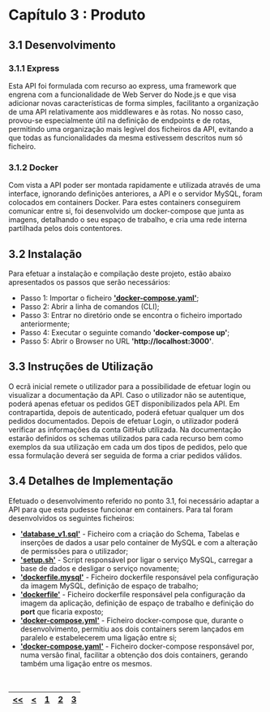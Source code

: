 # Capítulo 3 : Produto

## 3.1 Desenvolvimento

### 3.1.1 Express

Esta API foi formulada com recurso ao express, uma framework que engrena com a funcionalidade de Web Server do Node.js e que visa adicionar novas características de forma simples, facilitanto a organização de uma API relativamente aos middlewares e às rotas. No nosso caso, provou-se especialmente útil na definição de endpoints e de rotas, permitindo uma organização mais legível dos ficheiros da API, evitando a que todas as funcionalidades da mesma estivessem descritos num só ficheiro.

### 3.1.2 Docker

Com vista a API poder ser montada rapidamente e utilizada através de uma interface, ignorando definições anteriores, a API e o servidor MySQL, foram colocados em containers Docker. Para estes containers conseguirem comunicar entre si, foi desenvolvido um docker-compose que junta as imagens, detalhando o seu espaço de trabalho, e cria uma rede interna partilhada pelos dois contentores.

## 3.2 Instalação

Para efetuar a instalação e compilação deste projeto, estão abaixo apresentados os passos que serão necessários:

* Passo 1: Importar o ficheiro **['docker-compose.yaml'](../docker-compose.yaml)**;
* Passo 2: Abrir a linha de comandos (CLI);
* Passo 3: Entrar no diretório onde se encontra o ficheiro importado anteriormente;
* Passo 4: Executar o seguinte comando **'docker-compose up'**;
* Passo 5: Abrir o Browser no URL **'http://localhost:3000'**.

## 3.3 Instruções de Utilização

O ecrã inicial remete o utilizador para a possibilidade de efetuar login ou visualizar a documentação da API. Caso o utilizador não se autentique, poderá apenas efetuar os pedidos GET disponibilizados pela API. Em contrapartida, depois de autenticado, poderá efetuar qualquer um dos pedidos documentados.
Depois de efetuar Login, o utilizador poderá verificar as informações da conta GitHub utilizada.
Na documentação estarão definidos os schemas utilizados para cada recurso bem como exemplos da sua utilização em cada um dos tipos de pedidos, pelo que essa formulação deverá ser seguida de forma a criar pedidos válidos.

## 3.4 Detalhes de Implementação

Efetuado o desenvolvimento referido no ponto 3.1, foi necessário adaptar a API para que esta pudesse funcionar em containers. Para tal foram desenvolvidos os seguintes ficheiros:
* **['database_v1.sql'](../API/db/database_v1.sql)** - Ficheiro com a criação do Schema, Tabelas e inserções de dados a usar pelo container de MySQL e com a alteração de permissões para o utilizador;
* **['setup.sh'](../API/db/setup.sh)** - Script responsável por ligar o serviço MySQL, carregar a base de dados e desligar o serviço novamente;
* **['dockerfile.mysql'](../API/dockerfile.mysql)** - Ficheiro dockerfile responsável pela configuração da imagem MySQL, definição de espaço de trabalho;
* **['dockerfile'](../API/dockerfile)** - Ficheiro dockerfile responsável pela configuração da imagem da aplicação, definição de espaço de trabalho e definição do **port** que ficaria exposto;
* **['docker-compose.yml'](../API/docker-compose.yml)** - Ficheiro docker-compose que, durante o desenvolvimento, permitiu aos dois containers serem lançados em paralelo e estabelecerem uma ligação entre si;
* **['docker-compose.yaml'](../docker-compose.yaml)** - Ficheiro docker-compose responsável por, numa versão final, facilitar a obtenção dos dois containers, gerando também uma ligação entre os mesmos.

<br>

| [<<](capitulo1.md) | [<](capitulo2.md) | [1](capitulo1.md) | [2](capitulo2.md) | [3](capitulo3.md) |
| :---: | :---: | :---: | :---: | :---: |